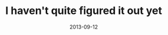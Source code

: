 ---
layout: base.njk
title : 'I haven&#39;t quite figured it out yet' 
view_title : 'I haven&#39;t quite figured it out yet' 
year : '2013' 
date : '2013-09-12' 
img_file : '/drawing/ihaventquitefigureditoutyet.png' 
html_file : 'ihaventquitefigureditoutyet' 
next_html : 'youcantstopmenow.html' 
year_order : '23' 
permalink : "title/{{html_file}}.html"
---